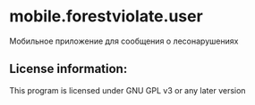 # mobile.forestviolate.user
Мобильное приложение для сообщения о лесонарушениях

License information:
-------------
This program is licensed under GNU GPL v3 or any later version
